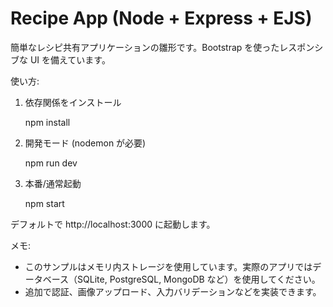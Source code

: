 # Recipe App (Node + Express + EJS)

簡単なレシピ共有アプリケーションの雛形です。Bootstrap を使ったレスポンシブな UI を備えています。

使い方:

1. 依存関係をインストール

   npm install

2. 開発モード (nodemon が必要)

   npm run dev

3. 本番/通常起動

   npm start

デフォルトで http://localhost:3000 に起動します。

メモ:

- このサンプルはメモリ内ストレージを使用しています。実際のアプリではデータベース（SQLite, PostgreSQL, MongoDB など）を使用してください。
- 追加で認証、画像アップロード、入力バリデーションなどを実装できます。
